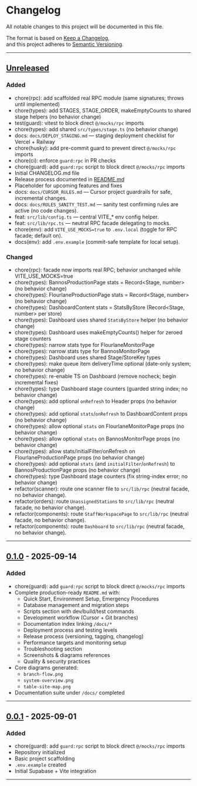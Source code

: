 # Changelog
All notable changes to this project will be documented in this file.

The format is based on [Keep a Changelog](https://keepachangelog.com/en/1.0.0/),  
and this project adheres to [Semantic Versioning](https://semver.org/spec/v2.0.0.html).

---

## [Unreleased]
### Added
- chore(rpc): add scaffolded real RPC module (same signatures; throws until implemented)
- chore(types): add STAGES, STAGE_ORDER, makeEmptyCounts to shared stage helpers (no behavior change)
- test(guard): vitest to block direct `@/mocks/rpc` imports
- chore(types): add shared `src/types/stage.ts` (no behavior change)
- docs: `docs/DEPLOY_STAGING.md` — staging deployment checklist for Vercel + Railway
- chore(husky): add pre-commit guard to prevent direct `@/mocks/rpc` imports
- chore(ci): enforce `guard:rpc` in PR checks
- chore(guard): add `guard:rpc` script to block direct `@/mocks/rpc` imports
- Initial CHANGELOG.md file  
- Release process documented in [README.md](README.md)  
- Placeholder for upcoming features and fixes  
- docs: `docs/CURSOR_RULES.md` — Cursor project guardrails for safe, incremental changes.
- docs: `docs/RULES_SANITY_TEST.md` — sanity test confirming rules are active (no code changes).
- feat: `src/lib/config.ts` — central VITE_* env config helper.
- feat: `src/lib/rpc.ts` — neutral RPC facade delegating to mocks.
- chore(env): add `VITE_USE_MOCKS=true` to `.env.local` (toggle for RPC facade; default on).
- docs(env): add `.env.example` (commit-safe template for local setup).

### Changed
- chore(rpc): facade now imports real RPC; behavior unchanged while VITE_USE_MOCKS=true
- chore(types): BannosProductionPage stats = Record<Stage, number> (no behavior change)
- chore(types): FlourlaneProductionPage stats = Record<Stage, number> (no behavior change)
- chore(types): DashboardContent stats = StatsByStore (Record<Stage, number> per store)
- chore(types): Dashboard uses shared `StatsByStore` helper (no behavior change)
- chore(types): Dashboard uses makeEmptyCounts() helper for zeroed stage counters
- chore(types): narrow stats type for FlourlaneMonitorPage
- chore(types): narrow stats type for BannosMonitorPage
- chore(types): Dashboard uses shared Stage/StoreKey types
- chore(types): make queue item deliveryTime optional (date-only system; no behavior change)
- chore(types): re-enable TS on Dashboard (remove nocheck; begin incremental fixes)
- chore(types): type Dashboard stage counters (guarded string index; no behavior change)
- chore(types): add optional `onRefresh` to Header props (no behavior change)
- chore(types): add optional `stats`/`onRefresh` to DashboardContent props (no behavior change)
- chore(types): allow optional `stats` on FlourlaneMonitorPage props (no behavior change)
- chore(types): allow optional `stats` on BannosMonitorPage props (no behavior change)
- chore(types): allow stats/initialFilter/onRefresh on FlourlaneProductionPage props (no behavior change)
- chore(types): add optional `stats` (and `initialFilter`/`onRefresh`) to BannosProductionPage props (no behavior change)
- chore(types): type Dashboard stage counters (fix string-index error; no behavior change)
- refactor(scanner): route one scanner file to `src/lib/rpc` (neutral facade, no behavior change).
- refactor(orders): route `UnassignedStations` to `src/lib/rpc` (neutral facade, no behavior change).
- refactor(components): route `StaffWorkspacePage` to `src/lib/rpc` (neutral facade, no behavior change).
- refactor(components): route `Dashboard` to `src/lib/rpc` (neutral facade, no behavior change).

---

## [0.1.0] - 2025-09-14
### Added
- chore(guard): add `guard:rpc` script to block direct `@/mocks/rpc` imports
- Complete production-ready `README.md` with:
  - Quick Start, Environment Setup, Emergency Procedures
  - Database management and migration steps
  - Scripts section with dev/build/test commands
  - Development workflow (Cursor + Git branches)
  - Documentation index linking `/docs/*`
  - Deployment process and testing levels
  - Release process (versioning, tagging, changelog)
  - Performance targets and monitoring setup
  - Troubleshooting section
  - Screenshots & diagrams references
  - Quality & security practices
- Core diagrams generated:
  - `branch-flow.png`
  - `system-overview.png`
  - `table-site-map.png`
- Documentation suite under `/docs/` completed

---

## [0.0.1] - 2025-09-01
### Added
- chore(guard): add `guard:rpc` script to block direct `@/mocks/rpc` imports
- Repository initialized  
- Basic project scaffolding  
- `.env.example` created  
- Initial Supabase + Vite integration  

---

[Unreleased]: https://github.com/<your-org>/<your-repo>/compare/v0.1.0...HEAD
[0.1.0]: https://github.com/<your-org>/<your-repo>/releases/tag/v0.1.0
[0.0.1]: https://github.com/<your-org>/<your-repo>/releases/tag/v0.0.1
